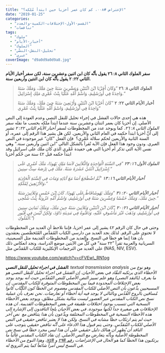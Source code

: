 ```yaml
---
title: "الإعتراض #٠٠٨، كم كان عمر أخزيا حين ابتدأ مُلكه؟"
date: "2019-01-25"
categories: 
  - "القسم-الأول-الإختلافات-الكمية-والعدد"
  - "تناقضات"
tags: 
  - "ملوك"
  - "أخبار-الأيام"
  - "الملوك"
  - "تحليل-النقل-النصّي"
  - "عبري"
coverImage: "d9a0d9a0d9a8.jpg"
---
```


**سفر الملوك الثاني ٨: ٢٦ يقول بأنَّه كان ابن اثنين وعشرين سنة، لكن سفر أخبار الأيام الثاني ٢٢: ٢ يقول بأنَّه كان ابن اثنتين وأربعين سنة.**

> **الملوك الثاني ٨**: **٢٦** ”وَكَانَ أَخَزْيَا ابْنَ اثْنَتَيْنِ وَعِشْرِينَ سَنَةً حِينَ مَلَكَ، وَمَلَكَ سَنَةً وَاحِدَةً فِي أُورُشَلِيمَ، وَاسْمُ أُمِّهِ عَثَلْيَا بِنْتُ عُمْرِي مَلِكِ إِسْرَائِيلَ.“
> 
> **أخبار الأيام الثاني ٢٢**: **٢** ”كَانَ أَخَزْيَا ابْنَ اثْنَتَيْنِ وَأَرْبَعِينَ سَنَةً حِينَ مَلَكَ، وَمَلَكَ سَنَةً وَاحِدَةً فِي أُورُشَلِيمَ، وَاسْمُ أُمِّهِ عَثَلْيَا بِنْتُ عُمْرِي“

هذه هي إحدى حالات الفشل في إجراء تحليل للنقل النصي وعدم العودة إلى النص الأصلي. إن أخزيا كان بعمر اثنتان وعشرين سنة عندما ابتدأ ملكه بحسب ما نقله سفر _الملوك الثاني ٨: ٢٦_. كما ويوجد عدد من المخطوطات لسفر _أخبار الأيام الثاني ٢٢: ٢_ تشير إلى أنَّ أخزيا ابتدأ حكمه في العام الثاني والأربعين. لكن هل يشير هذا الرقم إلى عمره، أو السنة الثانية والأربعين لحكم سلالة عُمْرِي؟  فإن الفعل ”كان“ غير موجودة في النص العبري. ودون وجود هذا الفعل فإن الآية تُقرأ بالشكل التالي ”ابن اثنين وأربعين سنة.“ وهي نفس الآية التي تذكر أم أخزيا التي هي حفيدة عُمْرِي الذي كان ملك على اسرائيل وقد ابتدأ حكمه قبل ٤٢ سنة من حُكم أخزيا

> _**الملوك الأول ١٦: ٢٣** ”فِي السَّنَةِ الْوَاحِدَةِ وَالثَّلاَثِينَ لآسَا مَلِكِ يَهُوذَا، مَلَكَ عُمْرِي عَلَى إِسْرَائِيلَ اثْنَتَيْ عَشَرَةَ سَنَةً. مَلَكَ فِي تِرْصَةَ سِتَّ سِنِينَ.“_
> 
> _**أخبار الأيام الثاني ١٦: ١٣** ”ثُمَّ اضْطَجَعَ آسَا مَعَ آبَائِهِ وَمَاتَ فِي السَّنَةِ الْحَادِيَةِ وَالأَرْبَعِينَ لِمُلْكِهِ،“_
> 
> _**أخبار الأيام الثاني ٢٠: ٣١** ”وَمَلَكَ يَهُوشَافَاطُ عَلَى يَهُوذَا. كَانَ ابْنَ خَمْسٍ وَثَلاَثِينَ سَنَةً حِينَ مَلَكَ، وَمَلَكَ خَمْسًا وَعِشْرِينَ سَنَةً فِي أُورُشَلِيمَ، وَاسْمُ أُمِّهِ عَزُوبَةُ بِنْتُ شَلْحِي.“_
> 
> _**أخبار الأيام الثاني ٢١: ٢٠** ”كَانَ ابْنَ اثْنَتَيْنِ وَثَلاَثِينَ سَنَةً حِينَ مَلَكَ، وَمَلَكَ ثَمَانِيَ سِنِينَ فِي أُورُشَلِيمَ، وَذَهَبَ غَيْرَ مَأْسُوفٍ عَلَيْهِ، وَدَفَنُوهُ فِي مَدِينَةِ دَاوُدَ، وَلكِنْ لَيْسَ فِي قُبُورِ الْمُلُوكِ.“_)

وحتى في حال كان الرقم ٤٢ يشير إلى عمر اخزيا، فإننا نلاحظ أن العديد من المخطوطات لا تحتوي على الرقم. لذلك نجد العديد من دارسي الكتاب المُقدَّس المُتَخصِّصين يعتقدون بأن هذا إنما هو خطأ في النسخ. والعديد من المخطوطات القديمة مثل السبعينية، السريانية والعربية تقرأ ”٢٢ سنة“ في كلٍّ من الآيتين موضع الدراسة، ونجد انعكاس ذلك على العديد من الترجمات الإنكليزية للكتاب المُقدَّس مثل (NAS, NIV, ESV).

https://www.youtube.com/watch?v=cFVEw\_RN1og

_**الفشل في اجراء تحليل للنقل النصي:** textual transmission analysis وهو نوع من الأخطاء الذي يرتكبه النقّاد في بعض الأحيان. إن الفشل في اجراء تحليل للنقل النصي هو ما يعرف (بالنقد النصي) وهو علم تمييز النص الأصلي للنص المُقدَّس حيث أنه يوجد يوجد بعض الإختلافات المحدودة فيما بين المخطوطات المتوفرة للكتاب المقدس. إن المسيحيين يدَّعون بأن النص الأصلي للكتاب المقدس معصوم عن الخطأ كون الكُتَّاب كانوا مُساقين بالروح القُدُس وبالتالي لا يوجد فيه أية أخطاء أو تعارضات. نحن نعرف بأن عملية نسخ نص الكتاب المقدس عبر العصور ليست مثالية بشكل مطلق، ويوجد بعض الأخطاء النسخية التي تتسبب بوجود اختلافات طفيفة في بعض المخطوطات القديمة. ان هذه الإختلافات هي صغيرة جداً لكنها موجودة. في بعض الأحيان يلجأ الناقدون إلى الإشارة إلى هذه الأخطاء النسخية في المخطوطات المختلفة ويدَّعون بأن هذا يتناقض مع  نص آخر حيث لم يتم ارتكاب خطأ مشابه في النسخ. ولكن هذا لا يعتبر تناقض حقيقي في النص الأصلي للكتاب المُقدَّس. وحتى يتم قبول هذا الادعاء على أنَّه تناقض حقيقي يتوجب على الناقد أن يُظهِر أن هنالك دليل حقيقي على أن هذا ليس مجرد خطأ في نسخ نص المخطوطة الأصلية وبأنَّه يتعارض مع النص الأصلي. إن نقاد الكتاب المقدس غالباً ما يرتكبون هذا الخطأ كما هو الحال في الإعتراضات [رقم #٢٩](https://reasonofhope.com/2019/03/20/objection029/) و [#٧٤](https://reasonofhope.com/2019/07/03/objection074/)، وهذا النوع من الأخطاء في النسخ ليس أمراً شائعاً كما يتم الترويج له._
